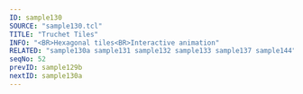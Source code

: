 ```yaml
---
ID: sample130
SOURCE: "sample130.tcl"
TITLE: "Truchet Tiles"
INFO: "<BR>Hexagonal tiles<BR>Interactive animation"
RELATED: "sample130a sample131 sample132 sample133 sample137 sample144"
seqNo: 52
prevID: sample129b
nextID: sample130a
---
```

